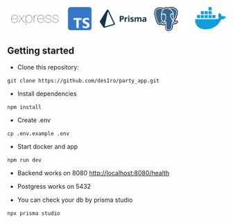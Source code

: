 <div align="center">
  <img width="512" src="https://raw.githubusercontent.com/adamsmichal/boilerplate_ts_node_prisma_docker/main/banner.png" alt="prisma-docker">
</div>

## Getting started

- Clone this repository:

```
git clone https://github.com/des1ro/party_app.git
```

- Install dependencies

```
npm install
```

- Create .env

```
cp .env.example .env
```

- Start docker and app

```
npm run dev
```

- Backend works on 8080
  <a href="http://localhost:8080/health">http://localhost:8080/health</a>

- Postgress works on 5432

- You can check your db by prisma studio

```
npx prisma studio
```
